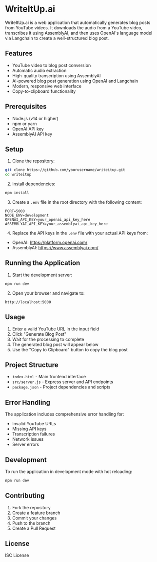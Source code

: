 # WriteItUp.ai

WriteItUp.ai is a web application that automatically generates blog posts from YouTube videos. It downloads the audio from a YouTube video, transcribes it using AssemblyAI, and then uses OpenAI's language model via Langchain to create a well-structured blog post.

## Features

- YouTube video to blog post conversion
- Automatic audio extraction
- High-quality transcription using AssemblyAI
- AI-powered blog post generation using OpenAI and Langchain
- Modern, responsive web interface
- Copy-to-clipboard functionality

## Prerequisites

- Node.js (v14 or higher)
- npm or yarn
- OpenAI API key
- AssemblyAI API key

## Setup

1. Clone the repository:

```bash
git clone https://github.com/yourusername/writeitup.git
cd writeitup
```

2. Install dependencies:

```bash
npm install
```

3. Create a `.env` file in the root directory with the following content:

```
PORT=5000
NODE_ENV=development
OPENAI_API_KEY=your_openai_api_key_here
ASSEMBLYAI_API_KEY=your_assemblyai_api_key_here
```

4. Replace the API keys in the `.env` file with your actual API keys from:

- OpenAI: https://platform.openai.com/
- AssemblyAI: https://www.assemblyai.com/

## Running the Application

1. Start the development server:

```bash
npm run dev
```

2. Open your browser and navigate to:

```
http://localhost:5000
```

## Usage

1. Enter a valid YouTube URL in the input field
2. Click "Generate Blog Post"
3. Wait for the processing to complete
4. The generated blog post will appear below
5. Use the "Copy to Clipboard" button to copy the blog post

## Project Structure

- `index.html` - Main frontend interface
- `src/server.js` - Express server and API endpoints
- `package.json` - Project dependencies and scripts

## Error Handling

The application includes comprehensive error handling for:

- Invalid YouTube URLs
- Missing API keys
- Transcription failures
- Network issues
- Server errors

## Development

To run the application in development mode with hot reloading:

```bash
npm run dev
```

## Contributing

1. Fork the repository
2. Create a feature branch
3. Commit your changes
4. Push to the branch
5. Create a Pull Request

## License

ISC License
